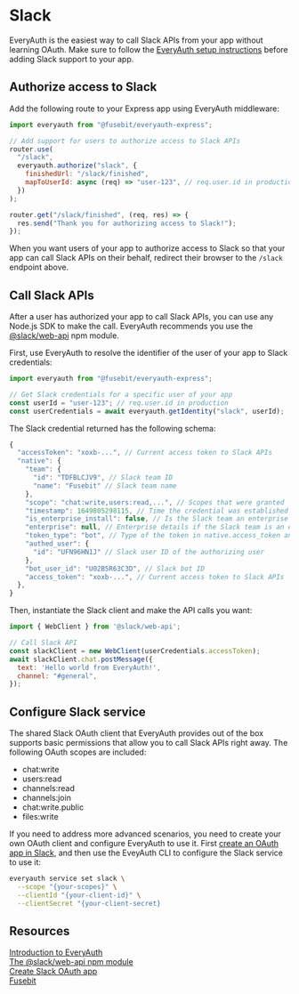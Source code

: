 # Slack

EveryAuth is the easiest way to call Slack APIs from your app without learning OAuth. Make sure to follow the [EveryAuth setup instructions](../README.md) before adding Slack support to your app.

## Authorize access to Slack

Add the following route to your Express app using EveryAuth middleware:

```javascript
import everyauth from "@fusebit/everyauth-express";

// Add support for users to authorize access to Slack APIs
router.use(
  "/slack",
  everyauth.authorize("slack", {
    finishedUrl: "/slack/finished",
    mapToUserId: async (req) => "user-123", // req.user.id in production
  })
);

router.get("/slack/finished", (req, res) => {
  res.send("Thank you for authorizing access to Slack!");
});
```

When you want users of your app to authorize access to Slack so that your app can call Slack APIs on their behalf, redirect their browser to the `/slack` endpoint above.

## Call Slack APIs

After a user has authorized your app to call Slack APIs, you can use any Node.js SDK to make the call. EveryAuth recommends you use the [@slack/web-api](https://www.npmjs.com/package/@slack/web-api) npm module.

First, use EveryAuth to resolve the identifier of the user of your app to Slack credentials:

```javascript
import everyauth from "@fusebit/everyauth-express";

// Get Slack credentials for a specific user of your app
const userId = "user-123"; // req.user.id in production
const userCredentials = await everyauth.getIdentity("slack", userId);
```

The Slack credential returned has the following schema:

```javascript
{
  "accessToken": "xoxb-...", // Current access token to Slack APIs
  "native": {
    "team": {
      "id": "TDFBLCJV9", // Slack team ID
      "name": "Fusebit" // Slack team name
    },
    "scope": "chat:write,users:read,...", // Scopes that were granted
    "timestamp": 1649805298115, // Time the credential was established
    "is_enterprise_install": false, // Is the Slack team an enterprise subscription
    "enterprise": null, // Enterprise details if the Slack team is an enterprise subscription
    "token_type": "bot", // Type of the token in native.access_token and accessToken
    "authed_user": {
      "id": "UFN96HN1J" // Slack user ID of the authorizing user
    },
    "bot_user_id": "U02B5R63C3D", // Slack bot ID 
    "access_token": "xoxb-...", // Current access token to Slack APIs
  },
}
```

Then, instantiate the Slack client and make the API calls you want:

```javascript
import { WebClient } from '@slack/web-api';

// Call Slack API
const slackClient = new WebClient(userCredentials.accessToken);
await slackClient.chat.postMessage({
  text: 'Hello world from EveryAuth!',
  channel: "#general",
});
```

## Configure Slack service

The shared Slack OAuth client that EveryAuth provides out of the box supports basic permissions that allow you to call Slack APIs right away. The following OAuth scopes are included:
* chat:write 
* users:read 
* channels:read 
* channels:join 
* chat:write.public 
* files:write

If you need to address more advanced scenarios, you need to create your own OAuth client and configure EveryAuth to use it. First [create an OAuth app in Slack](https://api.slack.com/authentication/basics), and then use the EveyAuth CLI to configure the Slack service to use it:

```bash
everyauth service set slack \
  --scope "{your-scopes}" \
  --clientId "{your-client-id}" \
  --clientSecret "{your-client-secret}
```

## Resources

[Introduction to EveryAuth](../README.md)  
[The @slack/web-api npm module](https://www.npmjs.com/package/@slack/web-api)  
[Create Slack OAuth app](https://api.slack.com/authentication/basics)  
[Fusebit](https://fusebit.io)
